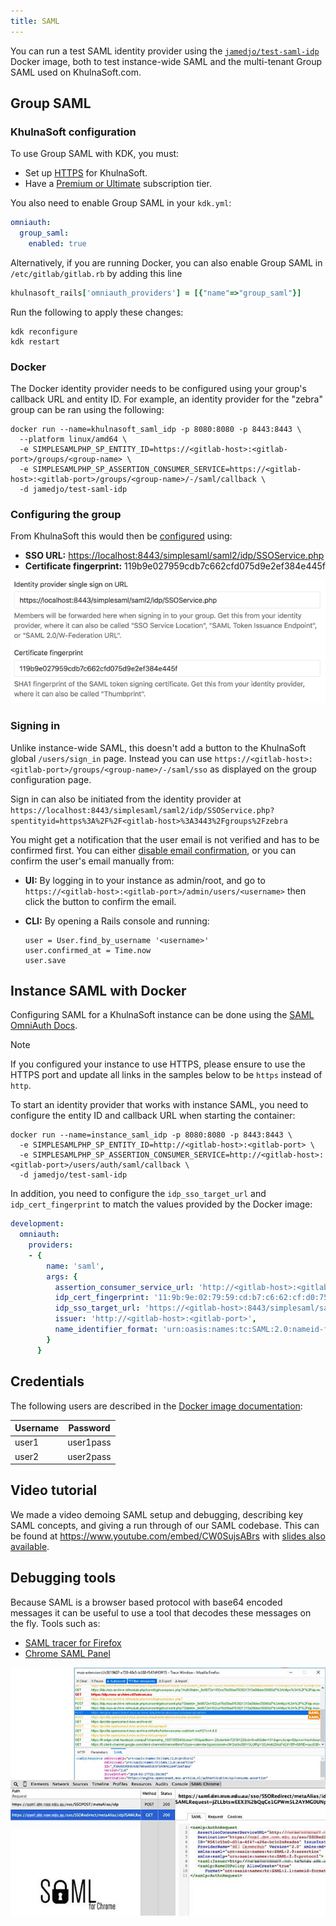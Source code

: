 ```yaml
---
title: SAML
---
```


You can run a test SAML identity provider using the [`jamedjo/test-saml-idp`](https://hub.docker.com/r/jamedjo/test-saml-idp/)
Docker image, both to test instance-wide SAML and the multi-tenant Group SAML used on KhulnaSoft.com.

## Group SAML

### KhulnaSoft configuration

To use Group SAML with KDK, you must:

- Set up [HTTPS](nginx.md) for KhulnaSoft.
- Have a [Premium or Ultimate](../_index.md#use-gitlab-enterprise-features) subscription tier.

You also need to enable Group SAML in your `kdk.yml`:

```yaml
omniauth:
  group_saml:
    enabled: true
```

Alternatively, if you are running Docker, you can also enable Group SAML in `/etc/gitlab/gitlab.rb` by adding this line

```ruby
khulnasoft_rails['omniauth_providers'] = [{"name"=>"group_saml"}]
```

Run the following to apply these changes:

```shell
kdk reconfigure
kdk restart
```

### Docker

The Docker identity provider needs to be configured using your group's callback URL and entity ID.
For example, an identity provider for the "zebra" group can be ran using the following:

```shell
docker run --name=khulnasoft_saml_idp -p 8080:8080 -p 8443:8443 \
  --platform linux/amd64 \
  -e SIMPLESAMLPHP_SP_ENTITY_ID=https://<gitlab-host>:<gitlab-port>/groups/<group-name> \
  -e SIMPLESAMLPHP_SP_ASSERTION_CONSUMER_SERVICE=https://<gitlab-host>:<gitlab-port>/groups/<group-name>/-/saml/callback \
  -d jamedjo/test-saml-idp
```

### Configuring the group

From KhulnaSoft this would then be [configured](https://docs.gitlab.com/ee/user/group/saml_sso/#configure-gitlab) using:

- **SSO URL:** <https://localhost:8443/simplesaml/saml2/idp/SSOService.php>
- **Certificate fingerprint:** 119b9e027959cdb7c662cfd075d9e2ef384e445f

![Group SAML Settings for Docker](img/group-saml-settings-for-docker.png)

### Signing in

Unlike instance-wide SAML, this doesn't add a button to the KhulnaSoft global `/users/sign_in` page.
Instead you can use `https://<gitlab-host>:<gitlab-port>/groups/<group-name>/-/saml/sso` as displayed on the group configuration page.

Sign in can also be initiated from the identity provider at `https://localhost:8443/simplesaml/saml2/idp/SSOService.php?spentityid=https%3A%2F%2F<gitlab-host>%3A3443%2Fgroups%2Fzebra`

You might get a notification that the user email is not verified and has to be confirmed first. You can either [disable email confirmation](https://docs.gitlab.com/ee/security/user_email_confirmation.html), or you can confirm the user's email manually from:

- **UI:** By logging in to your instance as admin/root, and go to `https://<gitlab-host>:<gitlab-port>/admin/users/<username>` then click the button to confirm the email.
- **CLI:** By opening a Rails console and running:

  ```shell
  user = User.find_by_username '<username>'
  user.confirmed_at = Time.now
  user.save
  ```

## Instance SAML with Docker

Configuring SAML for a KhulnaSoft instance can be done using the [SAML OmniAuth Docs](https://docs.gitlab.com/ee/integration/saml.html).

> [!note]
> If you configured your instance to use HTTPS, please ensure to use the HTTPS port and update all links in the samples below to be `https` instead of `http`.

To start an identity provider that works with instance SAML, you need to configure the entity ID and callback URL when starting the container:

```shell
docker run --name=instance_saml_idp -p 8080:8080 -p 8443:8443 \
  -e SIMPLESAMLPHP_SP_ENTITY_ID=http://<gitlab-host>:<gitlab-port> \
  -e SIMPLESAMLPHP_SP_ASSERTION_CONSUMER_SERVICE=http://<gitlab-host>:<gitlab-port>/users/auth/saml/callback \
  -d jamedjo/test-saml-idp
```

In addition, you need to configure the `idp_sso_target_url` and `idp_cert_fingerprint` to match the values provided by the Docker image:

```yaml
development:
  omniauth:
    providers:
    - {
        name: 'saml',
        args: {
          assertion_consumer_service_url: 'http://<gitlab-host>:<gitlab-port>/users/auth/saml/callback',
          idp_cert_fingerprint: '11:9b:9e:02:79:59:cd:b7:c6:62:cf:d0:75:d9:e2:ef:38:4e:44:5f',
          idp_sso_target_url: 'https://<gitlab-host>:8443/simplesaml/saml2/idp/SSOService.php',
          issuer: 'http://<gitlab-host>:<gitlab-port>',
          name_identifier_format: 'urn:oasis:names:tc:SAML:2.0:nameid-format:persistent'
        }
      }
```

## Credentials

The following users are described in the [Docker image documentation](https://hub.docker.com/r/jamedjo/test-saml-idp/#usage):

| Username | Password |
| -------- | -------- |
| user1 | user1pass |
| user2 | user2pass |

## Video tutorial

We made a video demoing SAML setup and debugging, describing key SAML concepts,
and giving a run through of our SAML codebase. This can be found at
<https://www.youtube.com/embed/CW0SujsABrs> with [slides also available](https://gitlab.com/gl-retrospectives/manage/uploads/2c057dd7fddb91512e93d006a3fc0048/SAML_Knowledge_Sharing__Manage_201s_.pdf).

## Debugging tools

Because SAML is a browser based protocol with base64 encoded messages it can be
useful to use a tool that decodes these messages on the fly. Tools such as:

- [SAML tracer for Firefox](https://addons.mozilla.org/en-US/firefox/addon/saml-tracer/)
- [Chrome SAML Panel](https://chrome.google.com/webstore/detail/saml-chrome-panel/paijfdbeoenhembfhkhllainmocckace?hl=en)

![SAML debugging tools](img/saml_debugging_tools.jpg)
